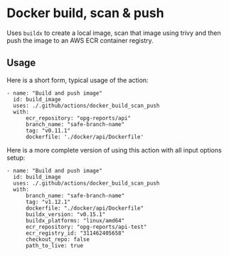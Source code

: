 # Docker build, scan & push

Uses `buildx` to create a local image, scan that image using trivy and then push the image to an AWS ECR container registry.

## Usage

Here is a short form, typical usage of the action:

```
- name: "Build and push image"
  id: build_image
  uses: ./.github/actions/docker_build_scan_push
  with:
      ecr_repository: "opg-reports/api"
      branch_name: "safe-branch-name"
      tag: "v0.11.1"
      dockerfile: './docker/api/Dockerfile'
```

Here is a more complete version of using this action with all input options setup:

```
- name: "Build and push image"
  id: build_image
  uses: ./.github/actions/docker_build_scan_push
  with:
      branch_name: "safe-branch-name"
      tag: "v1.12.1"
      dockerfile: "./docker/api/Dockerfile"
      buildx_version: "v0.15.1"
      buildx_platforms: "linux/amd64"
      ecr_repository: "opg-reports/api-test"
      ecr_registry_id: "311462405658"
      checkout_repo: false
      path_to_live: true
```
